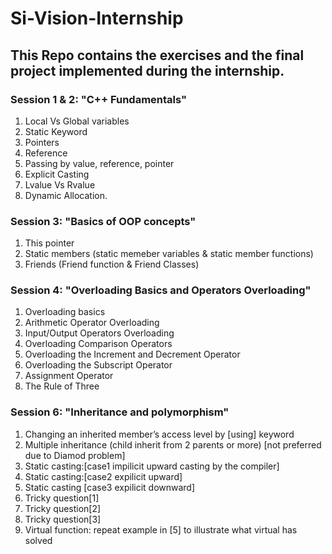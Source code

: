 # Si-Vision-Internship
## This Repo contains the exercises and the final project implemented during the internship.
### Session 1 & 2: "C++ Fundamentals"
1. Local Vs Global variables
2. Static Keyword
3. Pointers
4. Reference
5. Passing by value, reference, pointer
6. Explicit Casting
7. Lvalue Vs Rvalue
8. Dynamic Allocation.
### Session 3: "Basics of OOP concepts"
1. This pointer
2. Static members (static memeber variables & static member functions)
3. Friends (Friend function & Friend Classes)
### Session 4: "Overloading Basics and Operators Overloading"
1. Overloading basics
2. Arithmetic Operator Overloading
3. Input/Output Operators Overloading
4. Overloading Comparison Operators
5. Overloading the Increment and Decrement Operator
6. Overloading the Subscript Operator
7. Assignment Operator
8. The Rule of Three
### Session 6: "Inheritance and polymorphism"
1. Changing an inherited member’s access level by [using] keyword
2. Multiple inheritance (child inherit from 2 parents or more) [not preferred due to Diamod problem]
3. Static casting:[case1 impilicit upward casting by the compiler]
4. Static casting:[case2 expilicit upward]
5. Static casting [case3 expilicit downward]
6. Tricky question[1]
6. Tricky question[2]
6. Tricky question[3]
7. Virtual function: repeat example in [5] to illustrate what virtual has solved






